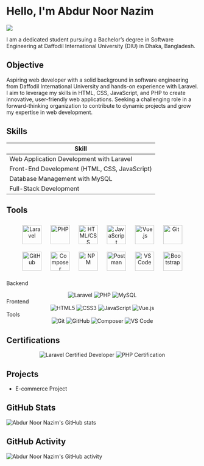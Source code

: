 # Hello, I'm Abdur Noor Nazim
<a href="https://www.linkedin.com/in/abdur-noor-nazim/"><img src="https://img.shields.io/badge/-LinkedIn-0072b1?&style=for-the-badge&logo=linkedin&logoColor=white" /></a>

I am a dedicated student pursuing a Bachelor’s degree in Software Engineering at Daffodil International University (DIU) in Dhaka, Bangladesh.

## Objective

Aspiring web developer with a solid background in software engineering from Daffodil International University and hands-on experience with Laravel. I aim to leverage my skills in HTML, CSS, JavaScript, and PHP to create innovative, user-friendly web applications. Seeking a challenging role in a forward-thinking organization to contribute to dynamic projects and grow my expertise in web development.

## Skills


| Skill                                         
|-----------------------------------------------
| Web Application Development with Laravel          
| Front-End Development (HTML, CSS, JavaScript) 
| Database Management with MySQL         
| Full-Stack Development                  

## Tools

<div align="center">
    <img src="https://laravel.com/img/logomark.min.svg" alt="Laravel" width="50px" style="margin: 10px;">
    <img src="https://www.php.net/images/logos/php-logo.svg" alt="PHP" width="50px" style="margin: 10px;">
    <img src="https://cdn.iconscout.com/icon/free/png-256/html5-10-569380.png" alt="HTML/CSS" width="50px" style="margin: 10px;">
    <img src="https://upload.wikimedia.org/wikipedia/commons/6/6a/JavaScript-logo.png" alt="JavaScript" width="50px" style="margin: 10px;">
    <img src="https://vuejs.org/images/logo.png" alt="Vue.js" width="50px" style="margin: 10px;">
    <img src="https://git-scm.com/images/logos/downloads/Git-Icon-1788C.png" alt="Git" width="50px" style="margin: 10px;">
    <img src="https://github.githubassets.com/images/modules/logos_page/GitHub-Logo.png" alt="GitHub" width="50px" style="margin: 10px;">
    <img src="https://getcomposer.org/img/logo-composer-transparent5.png" alt="Composer" width="50px" style="margin: 10px;">
    <img src="https://upload.wikimedia.org/wikipedia/commons/thumb/d/db/Npm-logo.svg/1200px-Npm-logo.svg.png" alt="NPM" width="50px" style="margin: 10px;">
    <img src="https://seeklogo.com/images/P/postman-logo-F43375A2EB-seeklogo.com.png" alt="Postman" width="50px" style="margin: 10px;">
    <img src="https://upload.wikimedia.org/wikipedia/commons/9/9a/Visual_Studio_Code_1.35_icon.svg" alt="VS Code" width="50px" style="margin: 10px;">
    <img src="https://getbootstrap.com/docs/4.5/assets/brand/bootstrap-solid.svg" alt="Bootstrap" width="50px" style="margin: 10px;">
</div>

Backend
<div align="center">
    <img src="https://img.shields.io/badge/-Laravel-FF2D20?style=for-the-badge&logo=Laravel&logoColor=white" alt="Laravel" />
    <img src="https://img.shields.io/badge/-PHP-777BB4?style=for-the-badge&logo=PHP&logoColor=white" alt="PHP" />
    <img src="https://img.shields.io/badge/-MySQL-4479A1?style=for-the-badge&logo=MySQL&logoColor=white" alt="MySQL" />
</div>
Frontend
<div align="center">
    <img src="https://img.shields.io/badge/-HTML5-E34F26?style=for-the-badge&logo=HTML5&logoColor=white" alt="HTML5" />
    <img src="https://img.shields.io/badge/-CSS3-1572B6?style=for-the-badge&logo=CSS3&logoColor=white" alt="CSS3" />
    <img src="https://img.shields.io/badge/-JavaScript-F7DF1E?style=for-the-badge&logo=JavaScript&logoColor=white" alt="JavaScript" />
    <img src="https://img.shields.io/badge/-Vue.js-4FC08D?style=for-the-badge&logo=Vue.js&logoColor=white" alt="Vue.js" />
</div>
Tools
<div align="center">
    <img src="https://img.shields.io/badge/-Git-F05032?style=for-the-badge&logo=Git&logoColor=white" alt="Git" />
    <img src="https://img.shields.io/badge/-GitHub-181717?style=for-the-badge&logo=GitHub&logoColor=white" alt="GitHub" />
    <img src="https://img.shields.io/badge/-Composer-885630?style=for-the-badge&logo=Composer&logoColor=white" alt="Composer" />
    <img src="https://img.shields.io/badge/-VS_Code-007ACC?style=for-the-badge&logo=Visual-Studio-Code&logoColor=white" alt="VS Code" />
</div>

## Certifications

<div align="center">
    <img src="https://img.shields.io/badge/-Laravel%20Certified%20Developer-FF2D20?style=for-the-badge&logo=Laravel&logoColor=white" alt="Laravel Certified Developer" />
    <img src="https://img.shields.io/badge/-PHP%20Certification-777BB4?style=for-the-badge&logo=PHP&logoColor=white" alt="PHP Certification" />
</div>

## Projects
- E-commerce Project

## GitHub Stats

![Abdur Noor Nazim's GitHub stats](https://github-readme-stats.vercel.app/api?username=noor-nazim&show_icons=true&theme=radical)

## GitHub Activity

![Abdur Noor Nazim's GitHub activity](https://img.shields.io/github/commit-activity/m/noor-nazim/noor-nazim?label=Commit%20Activity&style=for-the-badge)
